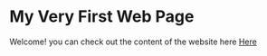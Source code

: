 # My Very First Web Page
Welcome!
you can check out the content of the website here
<a href="https://igna2019.github.io/my-first-website/">Here</a>